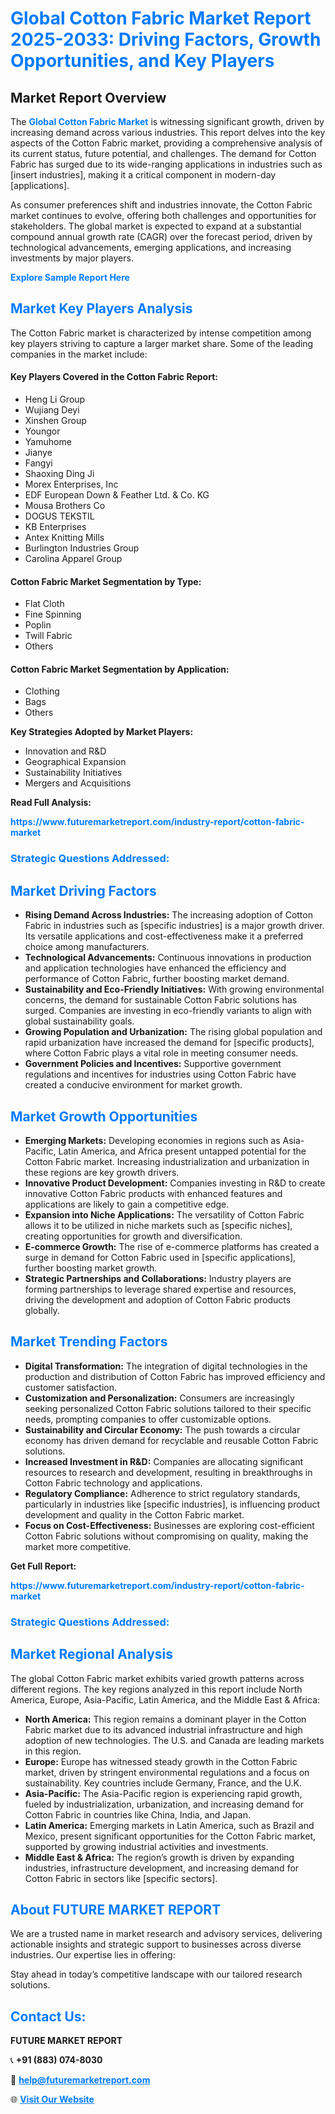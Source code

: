 <h1 style="color: #007BFF;">Global Cotton Fabric Market Report 2025-2033: Driving Factors, Growth Opportunities, and Key Players</h1>

<section id="overview">
<h2>Market Report Overview</h2>
<p>The <a href="https://www.futuremarketreport.com/industry-report/cotton-fabric-market" style="color: #007BFF; text-decoration: none;"><strong>Global Cotton Fabric Market</strong></a> is witnessing significant growth, driven by increasing demand across various industries. This report delves into the key aspects of the Cotton Fabric market, providing a comprehensive analysis of its current status, future potential, and challenges. The demand for Cotton Fabric has surged due to its wide-ranging applications in industries such as [insert industries], making it a critical component in modern-day [applications].</p>
<p>As consumer preferences shift and industries innovate, the Cotton Fabric market continues to evolve, offering both challenges and opportunities for stakeholders. The global market is expected to expand at a substantial compound annual growth rate (CAGR) over the forecast period, driven by technological advancements, emerging applications, and increasing investments by major players.</p>
</section>

<section id="overview">
<p><a href="https://www.futuremarketreport.com/request-sample/reportId=52663" style="color: #007BFF; text-decoration: none;"><strong>Explore Sample Report Here</strong></a></p>
</section>

<section id="key-players">
<h2 style="color: #007BFF;">Market Key Players Analysis</h2>
<p>The Cotton Fabric market is characterized by intense competition among key players striving to capture a larger market share. Some of the leading companies in the market include:</p>
<h4>Key Players Covered in the Cotton Fabric Report:</h4>
<ul><li>Heng Li Group</li><li>Wujiang Deyi</li><li>Xinshen Group</li><li>Youngor</li><li>Yamuhome</li><li>Jianye</li><li>Fangyi</li><li>Shaoxing Ding Ji</li><li>Morex Enterprises, Inc</li><li>EDF European Down &amp; Feather Ltd. &amp; Co. KG</li><li>Mousa Brothers Co</li><li>DOGUS TEKSTIL</li><li>KB Enterprises</li><li>Antex Knitting Mills</li><li>Burlington Industries Group</li><li>Carolina Apparel Group</li></ul>
<h4>Cotton Fabric Market Segmentation by Type:</h4>
<ul><li>Flat Cloth</li><li>Fine Spinning</li><li>Poplin</li><li>Twill Fabric</li><li>Others</li></ul>

<h4>Cotton Fabric Market Segmentation by Application:</h4>
<ul><li>Clothing</li><li>Bags</li><li>Others</li></ul>
<p><strong>Key Strategies Adopted by Market Players:</strong></p>
<ul>
<li>Innovation and R&D</li>
<li>Geographical Expansion</li>
<li>Sustainability Initiatives</li>
<li>Mergers and Acquisitions</li>
</ul>
</section>

<section>
<p><strong>Read Full Analysis: </strong></p><a href="https://www.futuremarketreport.com/industry-report/cotton-fabric-market" style="color: #007BFF; text-decoration: none;"><strong>https://www.futuremarketreport.com/industry-report/cotton-fabric-market</strong></a>
<h3 style="color: #007BFF;">Strategic Questions Addressed:</h3>
</section>

<section id="driving-factors">
<h2 style="color: #007BFF;">Market Driving Factors</h2>
<ul>
<li><strong>Rising Demand Across Industries:</strong> The increasing adoption of Cotton Fabric in industries such as [specific industries] is a major growth driver. Its versatile applications and cost-effectiveness make it a preferred choice among manufacturers.</li>
<li><strong>Technological Advancements:</strong> Continuous innovations in production and application technologies have enhanced the efficiency and performance of Cotton Fabric, further boosting market demand.</li>
<li><strong>Sustainability and Eco-Friendly Initiatives:</strong> With growing environmental concerns, the demand for sustainable Cotton Fabric solutions has surged. Companies are investing in eco-friendly variants to align with global sustainability goals.</li>
<li><strong>Growing Population and Urbanization:</strong> The rising global population and rapid urbanization have increased the demand for [specific products], where Cotton Fabric plays a vital role in meeting consumer needs.</li>
<li><strong>Government Policies and Incentives:</strong> Supportive government regulations and incentives for industries using Cotton Fabric have created a conducive environment for market growth.</li>
</ul>
</section>

<section id="growth-opportunities">
<h2 style="color: #007BFF;">Market Growth Opportunities</h2>
<ul>
<li><strong>Emerging Markets:</strong> Developing economies in regions such as Asia-Pacific, Latin America, and Africa present untapped potential for the Cotton Fabric market. Increasing industrialization and urbanization in these regions are key growth drivers.</li>
<li><strong>Innovative Product Development:</strong> Companies investing in R&D to create innovative Cotton Fabric products with enhanced features and applications are likely to gain a competitive edge.</li>
<li><strong>Expansion into Niche Applications:</strong> The versatility of Cotton Fabric allows it to be utilized in niche markets such as [specific niches], creating opportunities for growth and diversification.</li>
<li><strong>E-commerce Growth:</strong> The rise of e-commerce platforms has created a surge in demand for Cotton Fabric used in [specific applications], further boosting market growth.</li>
<li><strong>Strategic Partnerships and Collaborations:</strong> Industry players are forming partnerships to leverage shared expertise and resources, driving the development and adoption of Cotton Fabric products globally.</li>
</ul>
</section>

<section id="trending-factors">
<h2 style="color: #007BFF;">Market Trending Factors</h2>
<ul>
<li><strong>Digital Transformation:</strong> The integration of digital technologies in the production and distribution of Cotton Fabric has improved efficiency and customer satisfaction.</li>
<li><strong>Customization and Personalization:</strong> Consumers are increasingly seeking personalized Cotton Fabric solutions tailored to their specific needs, prompting companies to offer customizable options.</li>
<li><strong>Sustainability and Circular Economy:</strong> The push towards a circular economy has driven demand for recyclable and reusable Cotton Fabric solutions.</li>
<li><strong>Increased Investment in R&D:</strong> Companies are allocating significant resources to research and development, resulting in breakthroughs in Cotton Fabric technology and applications.</li>
<li><strong>Regulatory Compliance:</strong> Adherence to strict regulatory standards, particularly in industries like [specific industries], is influencing product development and quality in the Cotton Fabric market.</li>
<li><strong>Focus on Cost-Effectiveness:</strong> Businesses are exploring cost-efficient Cotton Fabric solutions without compromising on quality, making the market more competitive.</li>
</ul>
</section>

<section>
<p><strong>Get Full Report: </strong></p><a href="https://www.futuremarketreport.com/industry-report/cotton-fabric-market" style="color: #007BFF; text-decoration: none;"><strong>https://www.futuremarketreport.com/industry-report/cotton-fabric-market</strong></a>
<h3 style="color: #007BFF;">Strategic Questions Addressed:</h3>
</section>


<section id="regional-analysis">
<h2 style="color: #007BFF;">Market Regional Analysis</h2>
<p>The global Cotton Fabric market exhibits varied growth patterns across different regions. The key regions analyzed in this report include North America, Europe, Asia-Pacific, Latin America, and the Middle East & Africa:</p>
<ul>
<li><strong>North America:</strong> This region remains a dominant player in the Cotton Fabric market due to its advanced industrial infrastructure and high adoption of new technologies. The U.S. and Canada are leading markets in this region.</li>
<li><strong>Europe:</strong> Europe has witnessed steady growth in the Cotton Fabric market, driven by stringent environmental regulations and a focus on sustainability. Key countries include Germany, France, and the U.K.</li>
<li><strong>Asia-Pacific:</strong> The Asia-Pacific region is experiencing rapid growth, fueled by industrialization, urbanization, and increasing demand for Cotton Fabric in countries like China, India, and Japan.</li>
<li><strong>Latin America:</strong> Emerging markets in Latin America, such as Brazil and Mexico, present significant opportunities for the Cotton Fabric market, supported by growing industrial activities and investments.</li>
<li><strong>Middle East & Africa:</strong> The region’s growth is driven by expanding industries, infrastructure development, and increasing demand for Cotton Fabric in sectors like [specific sectors].</li>
</ul>
</section>

<footer>
<h2 style="color: #007BFF;">About FUTURE MARKET REPORT</h2>
<p>We are a trusted name in market research and advisory services, delivering actionable insights and strategic support to businesses across diverse industries. Our expertise lies in offering:</p>

<p>Stay ahead in today’s competitive landscape with our tailored research solutions.</p>

<h2 style="color: #007BFF;">Contact Us:</h2>
<p><strong>FUTURE MARKET REPORT</strong></p>
<p>📞 <strong>+91 (883) 074-8030</strong></p>
<p>📧 <strong><a href="mailto:help@futuremarketreport.com" style="color: #007BFF;">help@futuremarketreport.com</a></strong></p>
<p>🌐 <strong><a href="https://www.futuremarketreport.com/" style="color: #007BFF;">Visit Our Website</a></strong></p>
</footer>